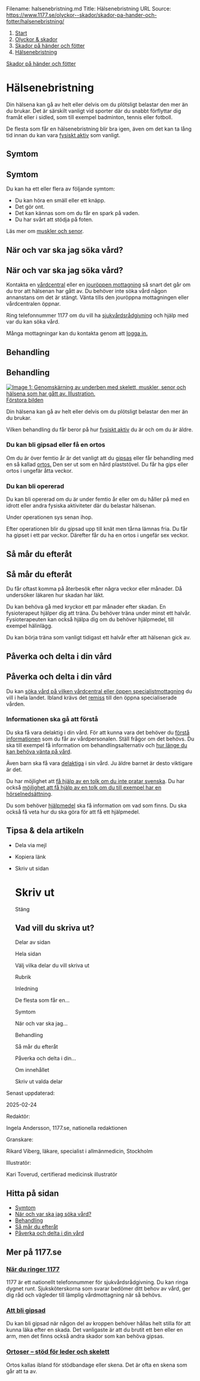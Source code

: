 Filename: halsenebristning.md
Title: Hälsenebristning
URL Source: https://www.1177.se/olyckor--skador/skador-pa-hander-och-fotter/halsenebristning/

1.  [Start](https://www.1177.se/)
2.  [Olyckor & skador](https://www.1177.se/olyckor--skador/)
3.  [Skador på händer och fötter](https://www.1177.se/olyckor--skador/skador-pa-hander-och-fotter/)
4.  [Hälsenebristning](https://www.1177.se/olyckor--skador/skador-pa-hander-och-fotter/halsenebristning/)

[Skador på händer och fötter](https://www.1177.se/olyckor--skador/skador-pa-hander-och-fotter/)

Hälsenebristning
================

Din hälsena kan gå av helt eller delvis om du plötsligt belastar den mer än du brukar. Det är särskilt vanligt vid sporter där du snabbt förflyttar dig framåt eller i sidled, som till exempel badminton, tennis eller fotboll.

De flesta som får en hälsenebristning blir bra igen, även om det kan ta lång tid innan du kan vara [fysiskt aktiv](https://www.1177.se/liv--halsa/fysisk-aktivitet-och-traning/) som vanligt.

Symtom
------

Symtom
------

Du kan ha ett eller flera av följande symtom:

*   Du kan höra en smäll eller ett knäpp.
*   Det gör ont.
*   Det kan kännas som om du får en spark på vaden.
*   Du har svårt att stödja på foten.

Läs mer om [muskler och senor](https://www.1177.se/liv--halsa/sa-fungerar-kroppen/muskler-och-senor/).

När och var ska jag söka vård?
------------------------------

När och var ska jag söka vård?
------------------------------

Kontakta en [vårdcentral](https://www.1177.se/lankbiblioteket/nationella-lankar/1177---lankar/hitta-vard---forinstallda-sok/hitta-vardcentral-nara-mig/) eller en [jouröppen mottagning](https://www.1177.se/lankbiblioteket/nationella-lankar/1177---lankar/hitta-vard---forinstallda-sok/hitta-jourmottagning-nara-mig/) så snart det går om du tror att hälsenan har gått av. Du behöver inte söka vård någon annanstans om det är stängt. Vänta tills den jouröppna mottagningen eller vårdcentralen öppnar.

Ring telefonnummer 1177 om du vill ha [sjukvårdsrådgivning](https://www.1177.se/om-1177/nar-du-ringer-1177/nar-du-ringer-1177/) och hjälp med var du kan söka vård.

Många mottagningar kan du kontakta genom att [logga in.](https://www.1177.se/lankbiblioteket/nationella-lankar/1177---lankar/e-tjanster---behallare/e-tjanster---allman-inloggning/)

Behandling
----------

Behandling
----------

[![Image 1: Genomskärning av underben med skelett, muskler, senor och hälsena som har gått av. Illustration.](https://www.1177.se/globalassets/1177/nationell/media/illustrationer/muskler-och-senor/halsenebristning.svg?saved=2021-05-27+02:52&preset=low-res) Förstora bilden](https://www.1177.se/globalassets/1177/nationell/media/illustrationer/muskler-och-senor/halsenebristning.svg?saved=2021-05-27+02:52)

Din hälsena kan gå av helt eller delvis om du plötsligt belastar den mer än du brukar.

Vilken behandling du får beror på hur [fysiskt aktiv](https://www.1177.se/liv--halsa/fysisk-aktivitet-och-traning/) du är och om du är äldre.

### **Du kan bli gipsad eller få en ortos**

Om du är över femtio år är det vanligt att du [gipsas](https://www.1177.se/undersokning-behandling/fler-behandlingar/att-bli-gipsad/) eller får behandling med en så kallad [ortos.](https://www.1177.se/undersokning-behandling/hjalpmedel/stod-for-skelett-och-leder/ortoser--stod-for-leder-och-skelett/) Den ser ut som en hård plaststövel. Du får ha gips eller ortos i ungefär åtta veckor.

### **Du kan bli opererad**

Du kan bli opererad om du är under femtio år eller om du håller på med en idrott eller andra fysiska aktiviteter där du belastar hälsenan.

Under operationen sys senan ihop.

Efter operationen blir du gipsad upp till knät men tårna lämnas fria. Du får ha gipset i ett par veckor. Därefter får du ha en ortos i ungefär sex veckor.

Så mår du efteråt
-----------------

Så mår du efteråt
-----------------

Du får oftast komma på återbesök efter några veckor eller månader. Då undersöker läkaren hur skadan har läkt.

Du kan behöva gå med kryckor ett par månader efter skadan. En fysioterapeut hjälper dig att träna. Du behöver träna under minst ett halvår. Fysioterapeuten kan också hjälpa dig om du behöver hjälpmedel, till exempel hälinlägg.

Du kan börja träna som vanligt tidigast ett halvår efter att hälsenan gick av.

Påverka och delta i din vård
----------------------------

Påverka och delta i din vård
----------------------------

Du kan [söka vård på vilken vårdcentral eller öppen specialistmottagning](https://www.1177.se/sa-fungerar-varden/att-valja-vardmottagning/valja-vardmottagning/) du vill i hela landet. Ibland krävs det [remiss](https://www.1177.se/sa-fungerar-varden/att-valja-vardmottagning/remiss/) till den öppna specialiserade vården.

### Informationen ska gå att förstå

Du ska få vara delaktig i din vård. För att kunna vara det behöver du [förstå informationen](https://www.1177.se/sa-fungerar-varden/var-med-och-bestam-om-din-vard/patientlagen/) som du får av vårdpersonalen. Ställ frågor om det behövs. Du ska till exempel få information om behandlingsalternativ och [hur länge du kan behöva vänta på vård](https://www.1177.se/sa-fungerar-varden/lagar-och-bestammelser/vardgaranti/).

Även barn ska få vara [delaktiga](https://www.1177.se/sa-fungerar-varden/var-med-och-bestam-om-din-vard/barns-och-vardnadshavares-rattigheter-i-varden/) i sin vård. Ju äldre barnet är desto viktigare är det.

Du har möjlighet att [få hjälp av en tolk om du inte pratar svenska](https://www.1177.se/sa-fungerar-varden/vard-om-du-kommer-fran-ett-annat-land/tolkning-till-mitt-sprak/). Du har också [möjlighet att få hjälp av en tolk om du till exempel har en hörselnedsättning](https://www.1177.se/undersokning-behandling/hjalpmedel/hjalpmedel-for-kognition-och-kommunikation/tolktjanster-vid-funktionsnedsattning/).

Du som behöver [hjälpmedel](https://www.1177.se/undersokning-behandling/hjalpmedel/) ska få information om vad som finns. Du ska också få veta hur du ska göra för att få ett hjälpmedel.

Tipsa & dela artikeln
---------------------

*   Dela via mejl
*   Kopiera länk
*   Skriv ut sidan
    
    Skriv ut
    ========
    
    Stäng
    
    Vad vill du skriva ut?
    ----------------------
    
    Delar av sidan
    
    Hela sidan
    
    Välj vilka delar du vill skriva ut
    
    Rubrik
    
    Inledning
    
    De flesta som får en...
    
    Symtom
    
    När och var ska jag...
    
    Behandling
    
    Så mår du efteråt
    
    Påverka och delta i din...
    
    Om innehållet
    
    Skriv ut valda delar
    

Senast uppdaterad:

2025-02-24

Redaktör:

Ingela Andersson, 1177.se, nationella redaktionen

Granskare:

Rikard Viberg, läkare, specialist i allmänmedicin, Stockholm

Illustratör:

Kari Toverud, certifierad medicinsk illustratör

Hitta på sidan
--------------

*   [Symtom](https://www.1177.se/olyckor--skador/skador-pa-hander-och-fotter/halsenebristning/#section-12136)
*   [När och var ska jag söka vård?](https://www.1177.se/olyckor--skador/skador-pa-hander-och-fotter/halsenebristning/#section-12137)
*   [Behandling](https://www.1177.se/olyckor--skador/skador-pa-hander-och-fotter/halsenebristning/#section-12138)
*   [Så mår du efteråt](https://www.1177.se/olyckor--skador/skador-pa-hander-och-fotter/halsenebristning/#section-212897)
*   [Påverka och delta i din vård](https://www.1177.se/olyckor--skador/skador-pa-hander-och-fotter/halsenebristning/#section-12139)

Mer på 1177.se
--------------

### [När du ringer 1177](https://www.1177.se/om-1177/nar-du-ringer-1177/nar-du-ringer-1177/)

1177 är ett nationellt telefonnummer för sjukvårdsrådgivning. Du kan ringa dygnet runt. Sjuksköterskorna som svarar bedömer ditt behov av vård, ger dig råd och vägleder till lämplig vårdmottagning när så behövs.

### [Att bli gipsad](https://www.1177.se/undersokning-behandling/fler-behandlingar/att-bli-gipsad/)

Du kan bli gipsad när någon del av kroppen behöver hållas helt stilla för att kunna läka efter en skada. Det vanligaste är att du brutit ett ben eller en arm, men det finns också andra skador som kan behöva gipsas.

### [Ortoser – stöd för leder och skelett](https://www.1177.se/undersokning-behandling/hjalpmedel/stod-for-skelett-och-leder/ortoser--stod-for-leder-och-skelett/)

Ortos kallas ibland för stödbandage eller skena. Det är ofta en skena som går att ta av.

